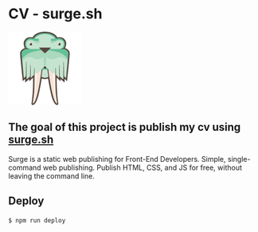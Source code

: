 # CV - surge.sh

![Surge](/src/images/surge-logo.png)

## The goal of this project is publish my cv using [surge.sh](https://surge.sh/)

Surge is a static web publishing for Front-End Developers.
Simple, single-command web publishing. Publish HTML, CSS, and JS for free, without leaving the command line.

## Deploy

```
$ npm run deploy
```

